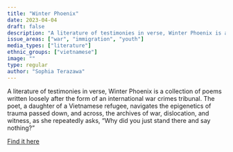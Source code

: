 ```yaml
---
title: "Winter Phoenix"
date: 2023-04-04
draft: false
description: "A literature of testimonies in verse, Winter Phoenix is a collection of poems written loosely after the form of an international war crimes tribunal. The poet, a daughter of a Vietnamese refugee, navigates the epigenetics of trauma passed down, and across, the archives of war, dislocation, and witness, as she repeatedly asks, “Why did you just stand there and say nothing?”"
issue_areas: ["war", "immigration", "youth"]
media_types: ["literature"]
ethnic_groups: ["vietnamese"]
image: ""
type: regular
author: "Sophia Terazawa"
---
```


A literature of testimonies in verse, Winter Phoenix is a collection of poems written loosely after the form of an international war crimes tribunal. The poet, a daughter of a Vietnamese refugee, navigates the epigenetics of trauma passed down, and across, the archives of war, dislocation, and witness, as she repeatedly asks, “Why did you just stand there and say nothing?”

[Find it here](https://store.deepvellum.org/products/winter-phoenix)

